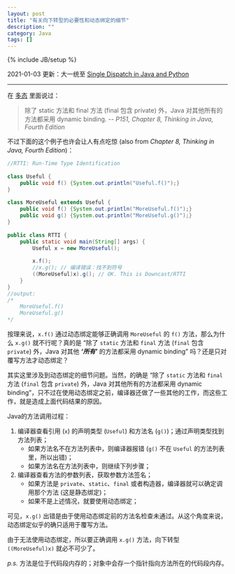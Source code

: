 ```yaml
---
layout: post
title: "有关向下转型的必要性和动态绑定的细节"
description: ""
category: Java
tags: []
---
```

{% include JB/setup %}

2021-01-03 更新：大一统至 [Single Dispatch in Java and Python](/java/2021/01/03/single-dispatch-in-java-and-python)

---

在 [多态](/java/2009/03/27/polymorphism) 里面说过：

> 除了 static 方法和 final 方法 (final 包含 private) 外，Java 对其他所有的方法都采用 dynamic binding. -- _P151, Chapter 8, Thinking in Java, Fourth Edition_

不过下面的这个例子也许会让人有点吃惊 (also from _Chapter 8, Thinking in Java, Fourth Edition_)：

```java
//RTTI: Run-Time Type Identification  
  
class Useful {  
	public void f() {System.out.println("Useful.f()");}  
}  
  
class MoreUseful extends Useful {  
	public void f() {System.out.println("MoreUseful.f()");}  
	public void g() {System.out.println("MoreUseful.g()");}  
}     
  
public class RTTI {  
	public static void main(String[] args) {  
		Useful x = new MoreUseful();  
		  
		x.f();  
		//x.g(); // 编译错误：找不到符号  
		((MoreUseful)x).g(); // OK. This is Downcast/RTTI  
	}  
}  
//output:  
/* 
	MoreUseful.f() 
	MoreUseful.g() 
*/
```

按理来说，`x.f()` 通过动态绑定能够正确调用 `MoreUseful` 的 `f()` 方法，那么为什么 `x.g()` 就不行呢？真的是 “除了 `static` 方法和 `final` 方法 (`final` 包含 `private`) 外，Java 对其他 _**‘所有’**_ 的方法都采用 dynamic binding” 吗？还是只对覆写方法才动态绑定？  

其实这里涉及到动态绑定的细节问题。当然，的确是 “除了 `static` 方法和 `final` 方法 (`final` 包含 `private`) 外，Java 对其他所有的方法都采用 dynamic binding”，只不过在使用动态绑定之前，编译器还做了一些其他的工作，而这些工作，就是造成上面代码结果的原因。  

Java的方法调用过程：

1. 编译器查看引用 (`x`) 的声明类型 (`Useful`) 和方法名 (`g()`)；通过声明类型找到方法列表；
	* 如果方法名不在方法列表中，则编译器报错 (`g()` 不在 `Useful` 的方法列表里，所以出错)；
	* 如果方法名在方法列表中，则继续下列步骤；
2. 编译器查看方法的参数列表，获取参数方法签名；
	* 如果方法是 `private`、`static`、`final` 或者构造器，编译器就可以确定调用那个方法 (这是静态绑定)；
	* 如果不是上述情况，就要使用动态绑定；

可见，`x.g()` 出错是由于使用动态绑定前的方法名检查未通过。从这个角度来说，动态绑定似乎的确只适用于覆写方法。  

由于无法使用动态绑定，所以要正确调用 `x.g()` 方法，向下转型 `((MoreUseful)x)` 就必不可少了。

_p.s._ 方法是位于代码段内存的；对象中会存一个指针指向方法所在的代码段内存。  
